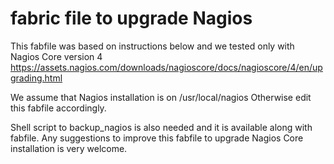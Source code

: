 # fabric file to upgrade Nagios

 This fabfile was based on instructions below and we tested only with Nagios Core version 4
 https://assets.nagios.com/downloads/nagioscore/docs/nagioscore/4/en/upgrading.html

 We assume that Nagios installation is on /usr/local/nagios
 Otherwise edit this fabfile accordingly.

 Shell script to backup_nagios is also needed and it is available along with fabfile.
 Any suggestions to improve this fabfile to upgrade Nagios Core installation is very welcome.


